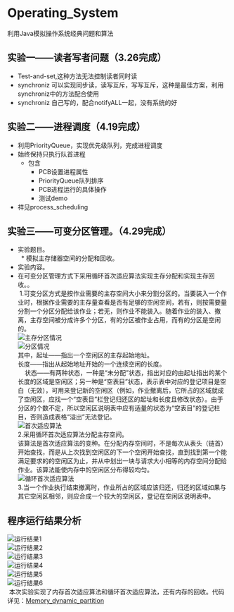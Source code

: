 # Operating_System
利用Java模拟操作系统经典问题和算法

## 实验一——读者写者问题（3.26完成）<br>
 *  Test-and-set,这种方法无法控制读者同时读<br>
 *  synchroniz 可以实现同步读，读写互斥，写写互斥，这种是最佳方案，利用synchroniz中的方法配合使用<br>
 *  synchroniz 自己写的，配合notifyALL一起，没有系统的好<br>

## 实验二——进程调度（4.19完成）<br>
 * 利用PriorityQueue，实现优先级队列，完成进程调度<br>
 * 始终保持只执行队首进程<br>
   * 包含<br>
        *  PCB设置进程属性<br>
        *  PriorityQueue队列排序<br>
        *  PCB进程运行的具体操作<br>
        *  测试demo<br>
 * 祥见process_scheduling<br>
 ## 实验三——可变分区管理。（4.29完成）<br>
 * 实验题目。<br>
   * 模拟主存储器空间的分配和回收。<br>
 * 实验内容。<br>
  * 在可变分区管理方式下采用循环首次适应算法实现主存分配和实现主存回收。。<br>
  1.可变分区方式是按作业需要的主存空间大小来分割分区的。当要装入一个作业时，根据作业需要的主存量查看是否有足够的空闲空间，若有，则按需要量分割一个分区分配给该作业；若无，则作业不能装入。随着作业的装入、撤离，主存空间被分成许多个分区，有的分区被作业占用，而有的分区是空闲的。<br>
![主存分区情况](https://github.com/Lynne-Huang/Operating_System/blob/master/Memory_dynamic_partition/QQ截图20180514144112.png "主存分区情况")<br>
![分区情况](/Memory_dynamic_partition/QQ截图20180514144156.png "分区情况")<br>
  其中，起址——指出一个空闲区的主存起始地址。<br>
      长度——指出从起始地址开始的一个连续空闲的长度。<br>
      状态——有两种状态，一种是“未分配”状态，指出对应的由起址指出的某个长度的区域是空闲区；另一种是“空表目”状态，表示表中对应的登记项目是空白（无效），可用来登记新的空闲区（例如，作业撤离后，它所占的区域就成了空闲区，应找一个“空表目”栏登记归还区的起址和长度且修改状态）。由于分区的个数不定，所以空闲区说明表中应有适量的状态为“空表目”的登记栏目，否则造成表格“溢出”无法登记。<br>
![首次适应算法](/Memory_dynamic_partition/%E9%A6%96%E6%AC%A1%E9%80%82%E5%BA%94%E7%AE%97%E6%B3%95.png "首次适应算法")<br>
  2.采用循环首次适应算法分配主存空间。<br>
该算法是首次适应算法的变种。在分配内存空间时，不是每次从表头（链首）开始查找，而是从上次找到空闲区的下一个空闲开始查找，直到找到第一个能满足要求的的空闲区为止，并从中划出一块与请求大小相等的内存空间分配给作业。该算法能使内存中的空闲区分布得较均匀。<br>
![循环首次适应算法](/Memory_dynamic_partition/循环首次适应算法.png"循环首次适应算法")<br>
  3.当一个作业执行结束撤离时，作业所占的区域应该归还，归还的区域如果与其它空闲区相邻，则应合成一个较大的空闲区，登记在空闲区说明表中。<br>
## 程序运行结果分析
![运行结果1](/Memory_dynamic_partition/1.png"运行结果1")<br>
![运行结果2](https://github.com/Lynne-Huang/Operating_System/blob/master/Memory_dynamic_partition/2.png "运行结果2")<br>
![运行结果3](https://github.com/Lynne-Huang/Operating_System/blob/master/Memory_dynamic_partition/3.png "运行结果3")<br>
![运行结果4](https://github.com/Lynne-Huang/Operating_System/blob/master/Memory_dynamic_partition/4.png "运行结果4")<br>
![运行结果5](https://github.com/Lynne-Huang/Operating_System/blob/master/Memory_dynamic_partition/5.png "运行结果5")<br>
![运行结果6](https://github.com/Lynne-Huang/Operating_System/blob/master/Memory_dynamic_partition/6.png "运行结果6")<br>
  本次实验实现了内存首次适应算法和循环首次适应算法，还有内存的回收。代码详见：[Memory_dynamic_partition](https://github.com/Lynne-Huang/Operating_System/tree/master/Memory_dynamic_partition/src "项目地址") <br>
